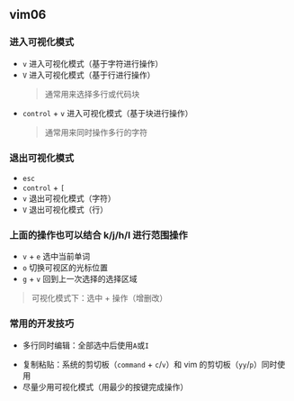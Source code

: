 ## vim06

### 进入可视化模式

- `v` 进入可视化模式（基于字符进行操作）
- `V` 进入可视化模式（基于行进行操作）
  > 通常用来选择多行或代码块
- `control` + `v` 进入可视化模式（基于块进行操作）
  > 通常用来同时操作多行的字符

### 退出可视化模式

- `esc`
- `control` + `[`
- `v` 退出可视化模式（字符）
- `V` 退出可视化模式（行）

### 上面的操作也可以结合 k/j/h/l 进行范围操作

- `v` + `e` 选中当前单词
- `o` 切换可视区的光标位置
- `g` + `v` 回到上一次选择的选择区域

> 可视化模式下：选中 + 操作（增删改）

### 常用的开发技巧

- 多行同时编辑：全部选中后使用`A`或`I`
* 复制粘贴：系统的剪切板（`command` + `c`/`v`）和 vim 的剪切板（`yy`/`p`）同时使用
* 尽量少用可视化模式（用最少的按键完成操作）
